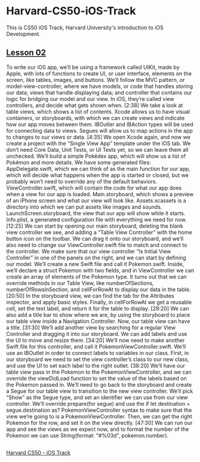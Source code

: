 # Harvard-CS50-iOS-Track
This is CS50 iOS Track, Harvard University's introduction to iOS Development.

## [Lesson 02](https://youtu.be/SSjrnG4v90U)

To write our iOS app, we’ll be using a framework called UIKit, made by Apple, with lots of functions to create UI, or user interface, elements on the screen, like tables, images, and buttons.
We’ll follow the MVC pattern, or model-view-controller, where we have models, or code that handles storing our data; views that handle displaying data; and controller that contains our logic for bridging our model and our view. In iOS, they’re called view controllers, and decide what gets shown when.
[2:38] We take a look at table views, which shows a list of contents. Xcode allows us to have visual containers, or storyboards, with which we can create views and indicate how our app moves between them.
IBOutler and IBAction types will be used for connecting data to views. Segues will allow us to map actions in the app to changes to our views or data.
[4:35] We open Xcode again, and now we create a project with the “Single View App” template under the iOS tab. We don’t need Core Data, Unit Tests, or UI Tests yet, so we can leave them all unchecked.
We’ll build a simple Pokédex app, which will show us a list of Pokémon and more details. We have some generated files:
AppDelegate.swift, which we can think of as the main function for our app, which will decide what happens when the app is started or closed, but we probably won’t need to override any of the default behaviors.
ViewController.swift, which will contain the code for what our app does when a view for our app is loaded.
Main.storyboard, which shows a preview of an iPhone screen and what our view will look like.
Assets.xcassets is a directory into which we can put assets like images and sounds.
LaunchScreen.storyboard, the view that our app will show while it starts.
Info.plist, a generated configuration file with everything we need for now.
[12:25] We can start by opening our main storyboard, deleting the blank view controller we see, and adding a “Table View Controller” with the home button icon on the toolbar. We can drag it onto our storyboard, and we’ll also need to change our ViewController.swift file to match and connect to the controller.
We make sure that our view controller “Is Initial View Controller” in one of the panels on the right, and we can start by defining our model.
We’ll create a new Swift file and call it Pokemon.swift. Inside, we’ll declare a struct Pokemon with two fields, and in ViewController we can create an array of elements of the Pokemon type.
It turns out that we can override methods in our Table View, like numberOfSections, numberOfRowsInSection, and cellForRowAt to display our data in the table.
[20:50] In the storyboard view, we can find the tab for the Attributes inspector, and apply basic styles.
Finally, in cellForRowAt we get a reusable cell, set the text label, and return it for the table to display.
[29:20] We can also add a title bar to show where we are, by using the storyboard to place our table view inside a Navigation Controller. Now, our table view can have a title.
[31:30] We’ll add another view by searching for a regular View Controller and dragging it into our storyboard. We can add labels and use the UI to move and resize them.
[34:20] We’ll now need to make another Swift file for this controller, and call it PokemonViewController.swift. We’ll use an IBOutlet in order to connect labels to variables in our class. First, in our storyboard we need to set the view controller’s class to our new class, and use the UI to set each label to the right outlet.
[38:20] We’ll have our table view pass in the Pokemon to the PokemonViewController, and we can override the viewDidLoad function to set the value of the labels based on the Pokemon passed in.
We’ll need to go back to the storyboard and create a Segue for our table view to transition to the new view controller. We’ll pick “Show” as the Segue type, and set an identifier we can use from our view controller.
We’ll override prepare(for segue) and use the if let destination = segue.destination as? PokemonViewController syntax to make sure that the view we’re going to is a PokemonViewController. Then, we can get the right Pokemon for the row, and set it on the view directly.
[47:30] We can run our app and see the views as we expect now, and to format the number of the Pokemon we can use String(format: "#%03d", pokemon.number).

##
[Harvard CS50 - iOS Track](https://cs50.harvard.edu/x/2020/tracks/mobile/ios/)

